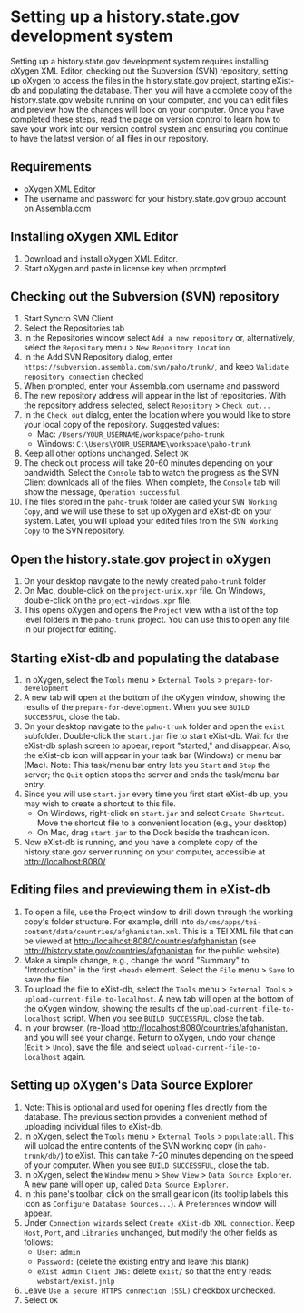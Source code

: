 # Setting up a history.state.gov development system

Setting up a history.state.gov development system requires installing oXygen XML Editor, checking out the Subversion (SVN) repository, setting up oXygen to access the files in the history.state.gov project, starting eXist-db and populating the database. Then you will have a complete copy of the history.state.gov website running on your computer, and you can edit files and preview how the changes will look on your computer. Once you have completed these steps, read the page on [version control](version-control) to learn how to save your work into our version control system and ensuring you continue to have the latest version of all files in our repository.

## Requirements

- oXygen XML Editor
- The username and password for your history.state.gov group account on Assembla.com

## Installing oXygen XML Editor

1. Download and install oXygen XML Editor. 
1. Start oXygen and paste in license key when prompted

## Checking out the Subversion (SVN) repository

1. Start Syncro SVN Client
1. Select the Repositories tab
1. In the Repositories window select `Add a new repository` or, alternatively, select the `Repository` menu > `New Repository Location`
1. In the Add SVN Repository dialog, enter `https://subversion.assembla.com/svn/paho/trunk/`, and keep `Validate repository connection` checked
1. When prompted, enter your Assembla.com username and password
1. The new repository address will appear in the list of repositories. With the repository address selected, select `Repository` > `Check out...`
1. In the `Check out` dialog, enter the location where you would like to store your local copy of the repository. Suggested values:
    - Mac: `/Users/YOUR_USERNAME/workspace/paho-trunk`
    - Windows: `C:\Users\YOUR_USERNAME\workspace\paho-trunk`
1. Keep all other options unchanged. Select `OK`
1. The check out process will take 20-60 minutes depending on your bandwidth. Select the `Console` tab to watch the progress as the SVN Client downloads all of the files. When complete, the `Console` tab will show the message, `Operation successful`.
1. The files stored in the `paho-trunk` folder are called your `SVN Working Copy`, and we will use these to set up oXygen and eXist-db on your system. Later, you will upload your edited files from the `SVN Working Copy` to the SVN repository.

## Open the history.state.gov project in oXygen

1. On your desktop navigate to the newly created `paho-trunk` folder
1. On Mac, double-click on the `project-unix.xpr` file. On Windows, double-click on the `project-windows.xpr` file. 
1. This opens oXygen and opens the `Project` view with a list of the top level folders in the `paho-trunk` project. You can use this to open any file in our project for editing. 

## Starting eXist-db and populating the database

1. In oXygen, select the `Tools` menu > `External Tools` > `prepare-for-development`
1. A new tab will open at the bottom of the oXygen window, showing the results of the `prepare-for-development`. When you see `BUILD SUCCESSFUL`, close the tab.
1. On your desktop navigate to the `paho-trunk` folder and open the `exist` subfolder. Double-click the `start.jar` file to start eXist-db. Wait for the eXist-db splash screen to appear, report "started," and disappear. Also, the eXist-db icon will appear in your task bar (Windows) or menu bar (Mac). Note: This task/menu bar entry lets you `Start` and `Stop` the server; the `Quit` option stops the server and ends the task/menu bar entry.
1. Since you will use `start.jar` every time you first start eXist-db up, you may wish to create a shortcut to this file.
    - On Windows, right-click on `start.jar` and select `Create Shortcut`. Move the shortcut file to a convenient location (e.g., your desktop)
    - On Mac, drag `start.jar` to the Dock beside the trashcan icon.
1. Now eXist-db is running, and you have a complete copy of the history.state.gov server running on your computer, accessible at <http://localhost:8080/>

## Editing files and previewing them in eXist-db

1. To open a file, use the Project window to drill down through the working copy's folder structure. For example, drill into `db/cms/apps/tei-content/data/countries/afghanistan.xml`. This is a TEI XML file that can be viewed at <http://localhost:8080/countries/afghanistan> (see <http://history.state.gov/countries/afghanistan> for the public website).
1. Make a simple change, e.g., change the word "Summary" to "Introduction" in the first `<head>` element. Select the `File` menu > `Save` to save the file. 
1. To upload the file to eXist-db, select the `Tools` menu > `External Tools` > `upload-current-file-to-localhost`. A new tab will open at the bottom of the oXygen window, showing the results of the `upload-current-file-to-localhost` script. When you see `BUILD SUCCESSFUL`, close the tab.
1. In your browser, (re-)load <http://localhost:8080/countries/afghanistan>, and you will see your change. Return to oXygen, undo your change (`Edit` > `Undo`), save the file, and select `upload-current-file-to-localhost` again.

## Setting up oXygen's Data Source Explorer

1. Note: This is optional and used for opening files directly from the database. The previous section provides a convenient method of uploading individual files to eXist-db.
1. In oXygen, select the `Tools` menu > `External Tools` > `populate:all`. This will upload the entire contents of the SVN working copy (in `paho-trunk/db/`) to eXist. This can take 7-20 minutes depending on the speed of your computer. When you see `BUILD SUCCESSFUL`, close the tab.
1. In oXygen, select the `Window` menu > `Show View` > `Data Source Explorer`. A new pane will open up, called `Data Source Explorer`. 
1. In this pane's toolbar, click on the small gear icon (its tooltip labels this icon as `Configure Database Sources...`). A `Preferences` window will appear. 
1. Under `Connection wizards` select `Create eXist-db XML connection`. Keep `Host`, `Port`, and `Libraries` unchanged, but modify the other fields as follows: 
    - `User:` `admin`
    - `Password:` (delete the existing entry and leave this blank)
    - `eXist Admin Client JWS:` delete `exist/` so that the entry reads: `webstart/exist.jnlp`
1. Leave `Use a secure HTTPS connection (SSL)` checkbox unchecked. 
1. Select `OK`